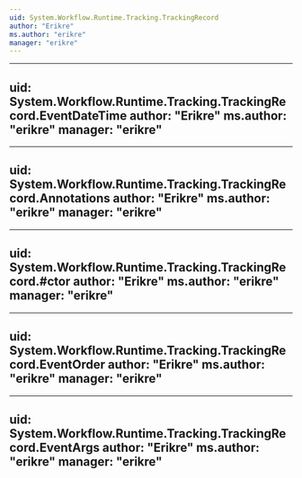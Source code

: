 ```yaml
---
uid: System.Workflow.Runtime.Tracking.TrackingRecord
author: "Erikre"
ms.author: "erikre"
manager: "erikre"
---
```


---
uid: System.Workflow.Runtime.Tracking.TrackingRecord.EventDateTime
author: "Erikre"
ms.author: "erikre"
manager: "erikre"
---

---
uid: System.Workflow.Runtime.Tracking.TrackingRecord.Annotations
author: "Erikre"
ms.author: "erikre"
manager: "erikre"
---

---
uid: System.Workflow.Runtime.Tracking.TrackingRecord.#ctor
author: "Erikre"
ms.author: "erikre"
manager: "erikre"
---

---
uid: System.Workflow.Runtime.Tracking.TrackingRecord.EventOrder
author: "Erikre"
ms.author: "erikre"
manager: "erikre"
---

---
uid: System.Workflow.Runtime.Tracking.TrackingRecord.EventArgs
author: "Erikre"
ms.author: "erikre"
manager: "erikre"
---
